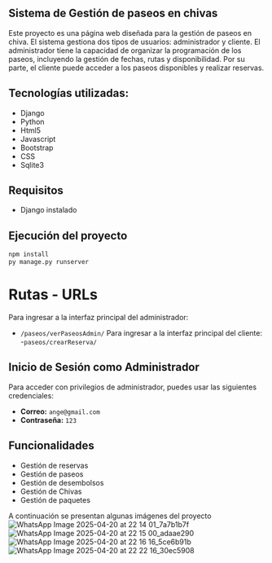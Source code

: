 ## Sistema de Gestión de paseos en chivas
Este proyecto es una página web diseñada para la gestión de paseos en chiva. El sistema gestiona dos tipos de usuarios: administrador y cliente.
El administrador tiene la capacidad de organizar la programación de los paseos, incluyendo la gestión de fechas, rutas y disponibilidad. Por su parte, el cliente puede acceder a los paseos disponibles y realizar reservas.

## Tecnologías utilizadas:
- Django
- Python
- Html5
- Javascript
- Bootstrap
- CSS
- Sqlite3

## Requisitos
- Django instalado
  
## Ejecución del proyecto
```sh
npm install
py manage.py runserver
```
# Rutas - URLs
Para ingresar a la interfaz principal del administrador:
- `/paseos/verPaseosAdmin/`
Para ingresar a la interfaz principal del cliente:
-`paseos/crearReserva/`

## Inicio de Sesión como Administrador
Para acceder con privilegios de administrador, puedes usar las siguientes credenciales:
- **Correo:** `ange@gmail.com`
- **Contraseña:** `123`
  
## Funcionalidades
- Gestión de reservas
- Gestión de paseos
- Gestión de desembolsos
- Gestión de Chivas
- Gestión de paquetes

A continuación se presentan algunas imágenes del proyecto
![WhatsApp Image 2025-04-20 at 22 14 01_7a7b1b7f](https://github.com/user-attachments/assets/6e026d58-e18f-4eba-8926-047523aa8a55)
![WhatsApp Image 2025-04-20 at 22 15 00_adaae290](https://github.com/user-attachments/assets/19c11eae-b96a-4268-86d5-fcda66081ad6)
![WhatsApp Image 2025-04-20 at 22 16 16_5ce6b91b](https://github.com/user-attachments/assets/1bd4d317-ab93-4681-8e65-94fd4897b2a5)
![WhatsApp Image 2025-04-20 at 22 22 16_30ec5908](https://github.com/user-attachments/assets/77c8b51c-4316-4f8b-8902-e440d2033414)



